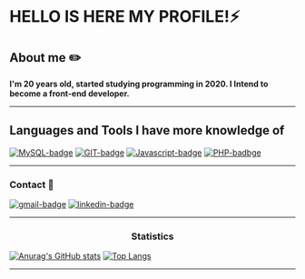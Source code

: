 # HELLO IS HERE MY PROFILE!⚡

## About me ✏️
   **I'm 20 years old, started studying programming in 2020. 
I Intend to become a front-end developer.**

<!--
- 🔭 I’m currently working on ...
- 🌱 I’m currently learning ...
- 👯 I’m looking to collaborate on ...
- 🤔 I’m looking for help with ...
- 💬 Ask me about ...
- 📫 How to reach me: ...
- 😄 Pronouns: ...
- ⚡ Fun fact: ...
-->

---

## Languages and Tools I have more knowledge of

[![MySQL-badge][mysql-img]][mysql]
[![GIT-badge][git-img]][git]
[![Javascript-badge][javascript-img]][javascript]
[![PHP-badbge][php-img]][php]


[mysql-img]: https://img.shields.io/badge/MySQL-00000F?style=for-the-badge&logo=mysql&logoColor=white
[mysql]: https://www.mysql.com/

[git-img]: https://img.shields.io/badge/Git-F05032?style=for-the-badge&logo=git&logoColor=white
[git]: https://git-scm.com/

[javascript-img]: https://img.shields.io/badge/JavaScript-323330?style=for-the-badge&logo=javascript&logoColor=F7DF1E
[javascript]: https://www.javascript.com/

[php-img]: https://img.shields.io/badge/PHP-777BB4?style=for-the-badge&logo=php&logoColor=white
[php]: https://www.php.net/

---

### Contact 💬

[![gmail-badge][gmail-img]][gmail]
[![linkedin-badge][linkedin-img]][linkedin]

[gmail-img]: https://img.shields.io/badge/Gmail-D14836?style=for-the-badge&logo=gmail&logoColor=white
[gmail]: mailto:brunorodrigues0955@gmail.com

[linkedin-img]: https://img.shields.io/badge/LinkedIn-0077B5?style=for-the-badge&logo=linkedin&logoColor=white
[linkedin]: https://www.linkedin.com/in/brunorodri/


---

<h3 align="center"> Statistics </h3>

[![Anurag's GitHub stats](https://github-readme-stats.vercel.app/api?username=Brunorodrigues0955&theme=chartreuse-dark&layout=compact)](https://github.com/anuraghaz/github-readme-stats) 
[![Top Langs](https://github-readme-stats.vercel.app/api/top-langs/?username=Brunorodrigues0955&theme=chartreuse-dark&layout=compact)](https://github.com/anuraghazra/github-readme-stats)

---



